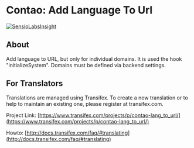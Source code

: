 # Contao: Add Language To Url

[![SensioLabsInsight](https://insight.sensiolabs.com/projects/c4bad232-c37f-42c3-821b-53f8a81d0bd4/small.png)](https://insight.sensiolabs.com/projects/c4bad232-c37f-42c3-821b-53f8a81d0bd4)

## About

Add language to URL, but only for individual domains.
It is used the hook "initializeSystem".
Domains must be defined via backend settings.

## For Translators
Translations are managed using Transifex. To create a new translation or to help to maintain an existing one, please register at transifex.com.

Project Link: [https://www.transifex.com/projects/p/contao-lang_to_url/](https://www.transifex.com/projects/p/contao-lang_to_url/)

Howto: [http://docs.transifex.com/faq/#translating](http://docs.transifex.com/faq/#translating)
